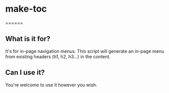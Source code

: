 # make-toc
======

## What is it for?
It's for in-page navigation menus. This script will generate an in-page menu from existing headers (h1, h2, h3...) in the content.

## Can I use it? 
You're welcome to use it however you wish. 